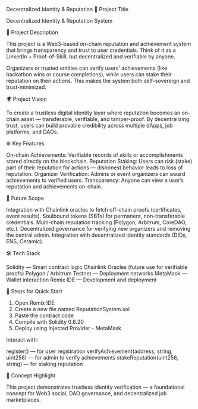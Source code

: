 Decentralized Identity & Reputation
🧩 Project Title

Decentralized Identity & Reputation System

📝 Project Description

This project is a Web3-based on-chain reputation and achievement system that brings transparency and trust to user credentials.
Think of it as a LinkedIn + Proof-of-Skill, but decentralized and verifiable by anyone.

Organizers or trusted entities can verify users’ achievements (like hackathon wins or course completions), while users can stake their reputation on their actions.
This makes the system both self-sovereign and trust-minimized.

🌍 Project Vision

To create a trustless digital identity layer where reputation becomes an on-chain asset — transferable, verifiable, and tamper-proof.
By decentralizing trust, users can build provable credibility across multiple dApps, job platforms, and DAOs.

⚙️ Key Features

On-chain Achievements: Verifiable records of skills or accomplishments stored directly on the blockchain.
Reputation Staking: Users can risk (stake) part of their reputation for actions — dishonest behavior leads to loss of reputation.
Organizer Verification: Admins or event organizers can award achievements to verified users.
Transparency: Anyone can view a user’s reputation and achievements on-chain.

🔮 Future Scope

Integration with Chainlink oracles to fetch off-chain proofs (certificates, event results).
Soulbound tokens (SBTs) for permanent, non-transferable credentials.
Multi-chain reputation tracking (Polygon, Arbitrum, CoreDAO, etc.).
Decentralized governance for verifying new organizers and removing the central admin.
Integration with decentralized identity standards (DIDs, ENS, Ceramic).

🛠️ Tech Stack

Solidity — Smart contract logic
Chainlink Oracles (future use for verifiable proofs)
Polygon / Arbitrum Testnet — Deployment networks
MetaMask — Wallet interaction
Remix IDE — Development and deployment

🚀 Steps for Quick Start

1) Open Remix IDE
2) Create a new file named ReputationSystem.sol
3) Paste the contract code
4) Compile with Solidity 0.8.20
5) Deploy using Injected Provider - MetaMask

Interact with:

register() — for user registration
verifyAchievement(address, string, uint256) — for admin to verify achievements
stakeReputation(uint256, string) — for staking reputation

🧠 Concept Highlight

This project demonstrates trustless identity verification — a foundational concept for Web3 social, DAO governance, and decentralized job marketplaces.
